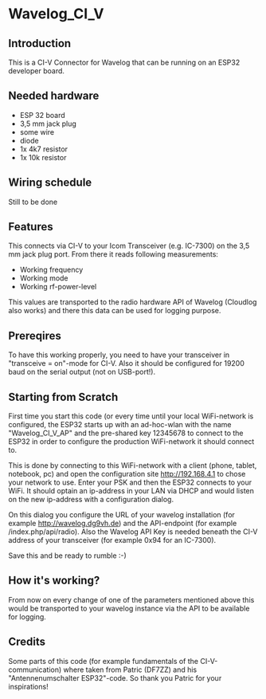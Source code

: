 # Wavelog_CI_V

## Introduction
This is a CI-V Connector for Wavelog that can be running on an ESP32 developer board.

## Needed hardware
* ESP 32 board
* 3,5 mm jack plug
* some wire
* diode
* 1x 4k7 resistor
* 1x 10k resistor

## Wiring schedule
Still to be done

## Features
This connects via CI-V to your Icom Transceiver (e.g. IC-7300) on the 3,5 mm jack plug port.
From there it reads following measurements:
* Working frequency
* Working mode
* Working rf-power-level

This values are transported to the radio hardware API of Wavelog (Cloudlog also works) and
there this data can be used for logging purpose.

## Prereqires
To have this working properly, you need to have your transceiver in "transceive = on"-mode for 
CI-V. Also it should be configured for 19200 baud on the serial output (not on USB-port!).

## Starting from Scratch
First time you start this code (or every time until your local WiFi-network is configured, the
ESP32 starts up with an ad-hoc-wlan with the name "Wavelog_CI_V_AP" and the pre-shared key
12345678 to connect to the ESP32 in order to configure the production WiFi-network it should
connect to.

This is done by connecting to this WiFi-network with a client (phone, tablet, notebook, pc) and 
open the configuration site http://192.168.4.1 to chose your network to use. Enter your PSK and 
then the ESP32 connects to your WiFi. It should optain an ip-address in your LAN via DHCP and 
would listen on the new ip-address with a configuration dialog.

On this dialog you configure the URL of your wavelog installation (for example http://wavelog.dg9vh.de)
and the API-endpoint (for example /index.php/api/radio). Also the Wavelog API Key is needed beneath
the CI-V address of your transceiver (for example 0x94 for an IC-7300).

Save this and be ready to rumble :-)

## How it's working?
From now on every change of one of the parameters mentioned above this would be transported to
your wavelog instance via the API to be available for logging.

## Credits
Some parts of this code (for example fundamentals of the CI-V-communication) where taken from 
Patric (DF7ZZ) and his "Antennenumschalter ESP32"-code. So thank you Patric for your inspirations!
